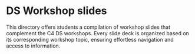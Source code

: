 # DS Workshop slides

This directory offers students a compilation of workshop slides that complement the C4 DS workshops. Every slide deck is organized based on its corresponding workshop topic, ensuring effortless navigation and access to information.
